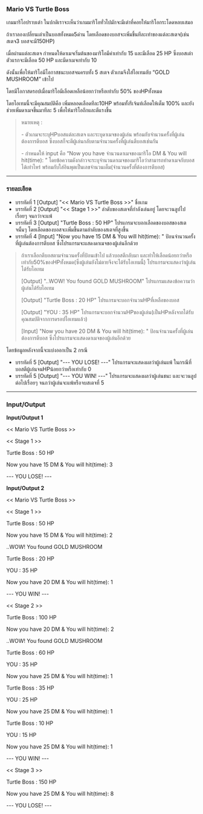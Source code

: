 ### Mario VS Turtle Boss
เกมมาริโอปราบเต่า ในปกติเราจะเห็นว่าเกมมาริโอทั่วไปมักจะมีเต่าที่คอยให้มาริโอกระโดดหลบเสมอ

ถ้าเราลองเปลี่ยนเต่าเป็นบอสทั้งหมด5ด่าน โดยเลือดของบอสจะเพิ่มขึ้นทีละเท่าของแต่ละสเตจ(เช่น สเตจ3 บอสจะมี150HP)

เมื่อผ่านแต่ละสเตจ กำหนดให้ดาเมจเริ่มต้นของมาริโอมีค่าเท่ากับ 15 และมีเลือด 25 HP ซึ่งบอสเต่าตัวแรกจะมีเลือด 50 HP และมีดาเมจเท่ากับ 10

ดังนั้นเพื่อให้มาริโอมีโอกาสชนะบอสจนครบทั้ง 5 สเตจ ตัวเกมจึงใส่ไอเทมลับ “GOLD MUSHROOM” เข้าไป

โดยมีโอกาสดรอปเมื่อมาริโอมีเลือดเหลือน้อยกว่าหรือเท่ากับ 50% ของHPทั้งหมด

โดยไอเทมนี้จะมีคุณสมบัติคือ เพิ่มหลอดเลือดทีละ10HP พร้อมทั้งรีเจ้นท์เลือดให้เต็ม 100% และยังช่วยเพิ่มดาเมจขึ้นมาทีละ 5 เพื่อให้มาริโอถึกและตีแรงขึ้น
> หมายเหตุ :
>
> \- ตัวเกมจะระบุHPบอสแต่ละสเตจ และระบุดาเมจของผู้เล่น พร้อมกับจำนวนครั้งที่ผู้เล่นต้องการตีบอส ซึ่งบอสก็จะตีผู้เล่นกลับตามจำนวนครั้งที่ผู้เล่นตีบอสเช่นกัน
>
> \- กำหนดให้ input คือ “Now you have จำนวนดาเมจของมาริโอ DM & You will hit\(time\): ” โดยข้อความดังกล่าวจะระบุจำนวนดาเมจของมาริโอว่าสามารถทำดาเมจกับบอสได้เท่าไหร่ พร้อมกับใส่อินพุตเป็นเลขจำนวนเต็ม(จำนวนครั้งที่ต้องการตีบอส)
___
### รายละเอียด
* บรรทัดที่ 1 \[Output\] "\<\< Mario VS Turtle Boss \>\>" ชื่อเกม
* บรรทัดที่ 2 \[Output\] "\<\< Stage 1 \>\>" ลำดับของสเตจที่กำลังเล่นอยู่ โดยจะวนลูปไปเรื่อยๆ จนกว่าจะแพ้
* บรรทัดที่ 3 \[Output\] "Turtle Boss : 50 HP" โปรแกรมจะบอกเลือดของบอสของสเตจนั้นๆ โดยเลือดของบอสจะเพิ่มขึ้นตามลำดับของสเตจที่สูงขึ้น
* บรรทัดที่ 4 \[Input\] "Now you have 15 DM & You will hit\(time\): " ป้อนจำนวนครั้งที่ผู้เล่นต้องการตีบอส ซึ่งโปรแกรมจะแสดงดาเมจของผู้เล่นอีกด้วย
> ถ้าเราเลือกตีบอสตามจำนวนครั้งที่ป้อนเข้าไป แล้วบอสตีกลับมา และทำให้เลือดน้อยกว่าหรือเท่ากับ50%ของHPทั้งหมด\(ซึ่งผู้เล่นยังไม่ตายจึงจะได้รับไอเทมนี้\) โปรแกรมจะแสดงว่าผู้เล่นได้รับไอเทม
>
> \[Output\] "\.\.WOW\! You found GOLD MUSHROOM" โปรแกรมแสดงข้อความว่าผู้เล่นได้รับไอเทม
>
> \[Output\] "Turtle Boss : 20 HP" โปรแกรมจะบอกจำนวนHPที่เหลือของบอส
>
> \[Output\] "YOU : 35 HP" โปรแกรมจะบอกจำนวนHPของผู้เล่น\(เป็นHPหลังจากได้รับคุณสมบัติจากการดรอปไอเทมแล้ว\)
>
> \[Input\] "Now you have 20 DM & You will hit(time): " ป้อนจำนวนครั้งที่ผู้เล่นต้องการตีบอส ซึ่งโปรแกรมจะแสดงดาเมจของผู้เล่นอีกด้วย

โดยข้อมูลหลังจากนี้จะแบ่งออกเป็น 2 กรณี

* บรรทัดที่ 5 \[Output\] "\-\-\- YOU LOSE\! \-\-\-" โปรแกรมจะแสดงผลว่าผู้เล่นแพ้ ในกรณีที่บอสตีผู้เล่นจนHPน้อยกว่าหรือเท่ากับ 0
* บรรทัดที่ 5 \[Output\] "\-\-\- YOU WIN\! \-\-\-" โปรแกรมจะแสดงผลว่าผู้เล่นชนะ และจะวนลูปต่อไปเรื่อยๆ จนกว่าผู้เล่นจะแพ้หรือจบสเตจที่ 5
___
### Input/Output
**Input/Output 1**

\<\< Mario VS Turtle Boss \>\>

\<\< Stage 1 \>\>

Turtle Boss : 50 HP

Now you have 15 DM & You will hit\(time\): 3

\-\-\- YOU LOSE\! \-\-\-



**Input/Output 2**

\<\< Mario VS Turtle Boss \>\>

\<\< Stage 1 \>\>

Turtle Boss : 50 HP

Now you have 15 DM & You will hit\(time\): 2

\.\.WOW\! You found GOLD MUSHROOM

Turtle Boss : 20 HP

YOU : 35 HP

Now you have 20 DM & You will hit\(time\): 1

\-\-\- YOU WIN\! \-\-\-

\<\< Stage 2 \>\>

Turtle Boss : 100 HP

Now you have 20 DM & You will hit\(time\): 2

\.\.WOW\! You found GOLD MUSHROOM

Turtle Boss : 60 HP

YOU : 35 HP

Now you have 25 DM & You will hit\(time\): 1

Turtle Boss : 35 HP

YOU : 25 HP

Now you have 25 DM & You will hit\(time\): 1

Turtle Boss : 10 HP

YOU : 15 HP

Now you have 25 DM & You will hit\(time\): 1

\-\-\- YOU WIN\! \-\-\-

\<\< Stage 3 \>\>

Turtle Boss : 150 HP

Now you have 25 DM & You will hit\(time\): 8

\-\-\- YOU LOSE\! \-\-\-